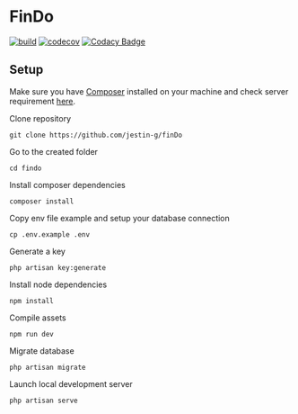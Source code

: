 # FinDo

[![build](https://github.com/jestin-g/finDo/workflows/build/badge.svg)](https://github.com/jestin-g/test-laravel-jetstream/actions)
[![codecov](https://codecov.io/gh/jestin-g/finDo/branch/main/graph/badge.svg)](https://codecov.io/gh/jestin-g/finDo)
[![Codacy Badge](https://app.codacy.com/project/badge/Grade/ec052bb76a0047e78c2c0770e0ae9c91)](https://www.codacy.com/gh/jestin-g/finDo/dashboard?utm_source=github.com&amp;utm_medium=referral&amp;utm_content=jestin-g/finDo&amp;utm_campaign=Badge_Grade)

## Setup
Make sure you have [Composer](https://getcomposer.org/) installed on your machine and check server requirement [here](https://laravel.com/docs/7.x/installation#installation).

Clone repository

    git clone https://github.com/jestin-g/finDo

Go to the created folder

    cd findo

Install composer dependencies

    composer install

Copy env file example and setup your database connection

    cp .env.example .env

Generate a key

    php artisan key:generate

Install node dependencies

    npm install
    
Compile assets

    npm run dev
    
Migrate database

    php artisan migrate
    
Launch local development server

    php artisan serve
